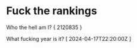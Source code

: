 # Fuck the rankings

Who the hell am I?
{ 2120835 }

What fucking year is it?
[ 2024-04-17T22:20:00Z ]
